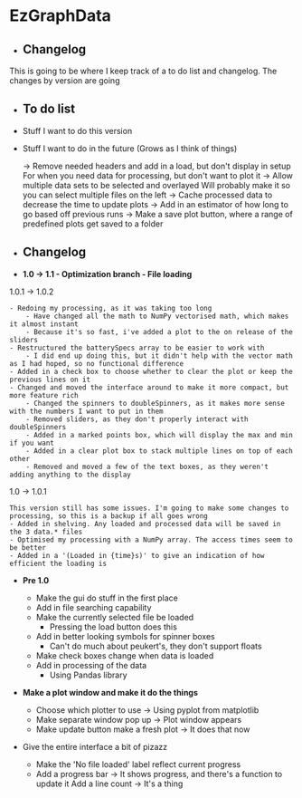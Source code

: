 # EzGraphData
- Changelog
    -
This is going to be where I keep track of a to do list and changelog. The changes by version are going 

- To do list
    -
    
- Stuff I want to do this version



    
- Stuff I want to do in the future (Grows as I think of things)

    
    → Remove needed headers and add in a load, but don't display in setup 
        For when you need data for processing, but don't want to plot it 
    → Allow multiple data sets to be selected and overlayed
        Will probably make it so you can select multiple files on the left
    → Cache processed data to decrease the time to update plots
    → Add in an estimator of how long to go based off previous runs
    → Make a save plot button, where a range of predefined plots get saved to a folder


- Changelog
    -

- **1.0 → 1.1 - Optimization branch -  File loading**


1.0.1 → 1.0.2

    - Redoing my processing, as it was taking too long
        - Have changed all the math to NumPy vectorised math, which makes it almost instant
        - Because it's so fast, i've added a plot to the on release of the sliders
    - Restructured the batterySpecs array to be easier to work with 
        - I did end up doing this, but it didn't help with the vector math as I had hoped, so no functional difference
    - Added in a check box to choose whether to clear the plot or keep the previous lines on it
    - Changed and moved the interface around to make it more compact, but more feature rich
        - Changed the spinners to doubleSpinners, as it makes more sense with the numbers I want to put in them
        - Removed sliders, as they don't properly interact with doubleSpinners
        - Added in a marked points box, which will display the max and min if you want
        - Added in a clear plot box to stack multiple lines on top of each other
        - Removed and moved a few of the text boxes, as they weren't adding anything to the display
    
1.0 → 1.0.1

    This version still has some issues. I'm going to make some changes to processing, so this is a backup if all goes wrong
    - Added in shelving. Any loaded and processed data will be saved in the 3 data.* files
    - Optimised my processing with a NumPy array. The access times seem to be better
    - Added in a '(Loaded in {time}s)' to give an indication of how efficient the loading is
    

- **Pre 1.0**
    - Make the gui do stuff in the first place
    - Add in file searching capability
    - Make the currently selected file be loaded 
        - Pressing the load button does this 
    - Add in better looking symbols for spinner boxes 
        - Can't do much about peukert's, they don't support floats
    - Make check boxes change when data is loaded
    - Add in processing of the data 
        - Using Pandas library
    
- **Make a plot window and make it do the things**
    - Choose which plotter to use → Using pyplot from matplotlib
    - Make separate window pop up → Plot window appears
    - Make update button make a fresh plot → It does that now
    
- Give the entire interface a bit of pizazz
    - Make the 'No file loaded' label reflect current progress
    - Add a progress bar → It shows progress, and there's a function to update it
        Add a line count → It's a thing
